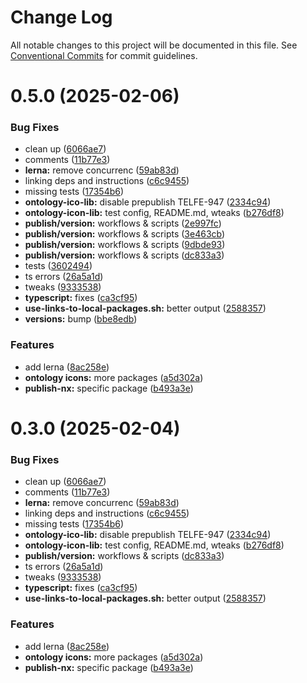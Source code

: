 # Change Log

All notable changes to this project will be documented in this file.
See [Conventional Commits](https://conventionalcommits.org) for commit guidelines.

# 0.5.0 (2025-02-06)


### Bug Fixes

* clean up ([6066ae7](https://github.com/telicent-oss/rdf-libraries/commit/6066ae7b8cf0ba9940310719afc037b0c9719636))
* comments ([11b77e3](https://github.com/telicent-oss/rdf-libraries/commit/11b77e30155c3d3906c97ddd98c71d084126b16b))
* **lerna:** remove concurrenc ([59ab83d](https://github.com/telicent-oss/rdf-libraries/commit/59ab83dd6fb4c14149b2be78afadb3749bb7d0c2))
* linking deps and instructions ([c6c9455](https://github.com/telicent-oss/rdf-libraries/commit/c6c94551bacaa49ade1c79d3ed649e863b872840))
* missing tests ([17354b6](https://github.com/telicent-oss/rdf-libraries/commit/17354b621c8fc2a3d0a2bec102cc85c59f63a9b0))
* **ontology-ico-lib:** disable prepublish TELFE-947 ([2334c94](https://github.com/telicent-oss/rdf-libraries/commit/2334c948878facb987f3e6aa912afc683cec68f7))
* **ontology-icon-lib:** test config, README.md, wteaks ([b276df8](https://github.com/telicent-oss/rdf-libraries/commit/b276df861817fc237d591617f1dcabe3f1466a4c))
* **publish/version:** workflows & scripts ([2e997fc](https://github.com/telicent-oss/rdf-libraries/commit/2e997fc71505d7626277c0111febb1a7b5cc3feb))
* **publish/version:** workflows & scripts ([3e463cb](https://github.com/telicent-oss/rdf-libraries/commit/3e463cb72cb8209acfcde29d1abc2eb8c71dccb0))
* **publish/version:** workflows & scripts ([9dbde93](https://github.com/telicent-oss/rdf-libraries/commit/9dbde935d2acf21a06bc956cf48472906cd1b0ef))
* **publish/version:** workflows & scripts ([dc833a3](https://github.com/telicent-oss/rdf-libraries/commit/dc833a3485073eafd21b836289e7aee1add3be8b))
* tests ([3602494](https://github.com/telicent-oss/rdf-libraries/commit/3602494e27c8fdbfefcd01e540dbef9ef4d21a56))
* ts errors ([26a5a1d](https://github.com/telicent-oss/rdf-libraries/commit/26a5a1d9f7f83c8096aa3d929d650f1085d001f8))
* tweaks ([9333538](https://github.com/telicent-oss/rdf-libraries/commit/93335383565045120cf49680ff05f07bee110dec))
* **typescript:** fixes ([ca3cf95](https://github.com/telicent-oss/rdf-libraries/commit/ca3cf9509dcc13d8e4e2bffa8bef9cf7811bda97))
* **use-links-to-local-packages.sh:** better output ([2588357](https://github.com/telicent-oss/rdf-libraries/commit/258835775c86fa431296c975ca06202045678f44))
* **versions:** bump ([bbe8edb](https://github.com/telicent-oss/rdf-libraries/commit/bbe8edb990144e344dd44c06f2d772b61ef49051))


### Features

* add lerna ([8ac258e](https://github.com/telicent-oss/rdf-libraries/commit/8ac258e803833c044314d10a9369dd01ffe47fe7))
* **ontology icons:** more packages ([a5d302a](https://github.com/telicent-oss/rdf-libraries/commit/a5d302ab358dcb4192de5fed1ecb20d4bef62fd0))
* **publish-nx:** specific package ([b493a3e](https://github.com/telicent-oss/rdf-libraries/commit/b493a3e7b4d06aa9674e0dfc1ef493212caf8eb2))





# 0.3.0 (2025-02-04)


### Bug Fixes

* clean up ([6066ae7](https://github.com/telicent-oss/rdf-libraries/commit/6066ae7b8cf0ba9940310719afc037b0c9719636))
* comments ([11b77e3](https://github.com/telicent-oss/rdf-libraries/commit/11b77e30155c3d3906c97ddd98c71d084126b16b))
* **lerna:** remove concurrenc ([59ab83d](https://github.com/telicent-oss/rdf-libraries/commit/59ab83dd6fb4c14149b2be78afadb3749bb7d0c2))
* linking deps and instructions ([c6c9455](https://github.com/telicent-oss/rdf-libraries/commit/c6c94551bacaa49ade1c79d3ed649e863b872840))
* missing tests ([17354b6](https://github.com/telicent-oss/rdf-libraries/commit/17354b621c8fc2a3d0a2bec102cc85c59f63a9b0))
* **ontology-ico-lib:** disable prepublish TELFE-947 ([2334c94](https://github.com/telicent-oss/rdf-libraries/commit/2334c948878facb987f3e6aa912afc683cec68f7))
* **ontology-icon-lib:** test config, README.md, wteaks ([b276df8](https://github.com/telicent-oss/rdf-libraries/commit/b276df861817fc237d591617f1dcabe3f1466a4c))
* **publish/version:** workflows & scripts ([dc833a3](https://github.com/telicent-oss/rdf-libraries/commit/dc833a3485073eafd21b836289e7aee1add3be8b))
* ts errors ([26a5a1d](https://github.com/telicent-oss/rdf-libraries/commit/26a5a1d9f7f83c8096aa3d929d650f1085d001f8))
* tweaks ([9333538](https://github.com/telicent-oss/rdf-libraries/commit/93335383565045120cf49680ff05f07bee110dec))
* **typescript:** fixes ([ca3cf95](https://github.com/telicent-oss/rdf-libraries/commit/ca3cf9509dcc13d8e4e2bffa8bef9cf7811bda97))
* **use-links-to-local-packages.sh:** better output ([2588357](https://github.com/telicent-oss/rdf-libraries/commit/258835775c86fa431296c975ca06202045678f44))


### Features

* add lerna ([8ac258e](https://github.com/telicent-oss/rdf-libraries/commit/8ac258e803833c044314d10a9369dd01ffe47fe7))
* **ontology icons:** more packages ([a5d302a](https://github.com/telicent-oss/rdf-libraries/commit/a5d302ab358dcb4192de5fed1ecb20d4bef62fd0))
* **publish-nx:** specific package ([b493a3e](https://github.com/telicent-oss/rdf-libraries/commit/b493a3e7b4d06aa9674e0dfc1ef493212caf8eb2))
